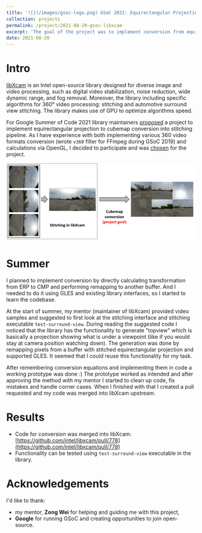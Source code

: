 ```yaml
---
title: '![](/images/gsoc-logo.png) GSoC 2021: Equirectangular Projection (ERP) and Cubemap Projection (CMP) conversion'
collection: projects
permalink: /project/2021-08-20-gsoc-libxcam
excerpt: 'The goal of the project was to implement conversion from equirectangular projection of 360° video to cubemap for libXcam library using GLES.'
date: 2021-08-20
---
```


# Intro

[libXcam](https://github.com/intel/libxcam) is an Intel open-source library designed for diverse image and video processing, such as digital video stabilization, noise reduction, wide dynamic range, and fog removal.
Moreover, the library including specific algorithms for 360° video processing: stitching and automotive surround view stitching.
The library makes use of GPU to optimize algorithms speed.

For Google Summer of Code 2021 library maintainers [proposed](https://01.org/linuxmedia/news/gsoc-2021-ideas) a project to implement equirectangular projection to cubemap conversion into stitching pipeline.
As I have experience with both implementing various 360 video formats conversion (wrote `v360` filter for FFmpeg during GSoC 2019) and calculations via OpenGL, I decided to participate and was [chosen](https://summerofcode.withgoogle.com/projects/#4637812755791872) for the project.

![](/images/gsoc-2021-vis.png)

# Summer

I planned to implement conversion by directly calculating transformation from ERP to CMP and performing remapping to another buffer.
And I needed to do it using GLES and existing library interfaces, so I started to learn the codebase.

At the start of summer, my mentor (maintainer of libXcam) provided video samples and suggested to first look at the stitching interface and stitching executable `test-surround-view`.
During reading the suggested code I noticed that the library has the functionality to generate "topview" which is basically a projection showing what is under a viewpoint (like if you would stay at camera position watching down).
The generation was done by remapping pixels from a buffer with stitched equirectangular projection and supported GLES.
It seemed that I could reuse this functionality for my task.

After remembering conversion equations and implementing them in code a working prototype was done :)
The prototype worked as intended and after approving the method with my mentor I started to clean up code, fix mistakes and handle corner cases.
When I finished with that I created a pull requested and my code was merged into libXcam upstream.

# Results

 - Code for conversion was merged into libXcam: [https://github.com/intel/libxcam/pull/778](https://github.com/intel/libxcam/pull/778)
 - Functionality can be tested using `test-surround-view` executable in the library.

# Acknowledgements

I'd like to thank:

 - my mentor, **Zong Wei** for helping and guiding me with this project,
 - **Google** for running GSoC and creating opportunities to join open-source. 